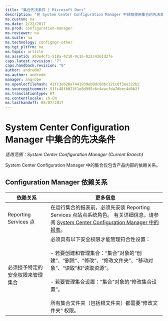 ```yaml
---
title: "集合先决条件 | Microsoft Docs"
description: "在 System Center Configuration Manager 中获取使用集合的先决条件。"
ms.custom: na
ms.date: 2/22/2017
ms.prod: configuration-manager
ms.reviewer: na
ms.suite: na
ms.technology: configmgr-other
ms.tgt_pltfrm: na
ms.topic: article
ms.assetid: a53e4cf1-518a-4210-9c16-022c4261d2fe
caps.latest.revision: "7"
caps.handback.revision: "0"
author: andredm7
ms.author: andredm
manager: angrobe
ms.openlocfilehash: 41fc3eb20a7441939eb0dc80bc121c8f3ea322b2
ms.sourcegitcommit: 51fc48fb023f1e8d995c6c4eacfda7dbec4d0b2f
ms.translationtype: HT
ms.contentlocale: zh-CN
ms.lasthandoff: 08/07/2017
---
```

# <a name="prerequisites-for-collections-in-system-center-configuration-manager"></a>System Center Configuration Manager 中集合的先决条件

*适用范围：System Center Configuration Manager (Current Branch)*

System Center Configuration Manager 中的集合仅包含产品内部的依赖关系。  

## <a name="configuration-manager-dependencies"></a>Configuration Manager 依赖关系  

|依赖关系|更多信息|  
|----------------|----------------------|  
|Reporting Services 点|在运行集合的报表前，必须先安装 Reporting Services 点站点系统角色。 有关详细信息，请参阅 [System Center Configuration Manager 中的报表](../../../../core/servers/manage/reporting.md)。|  
|必须授予特定的安全权限来管理集合|必须具有以下安全权限才能管理符合性设置：<br /><br /> - 若要创建和管理集合：“集合”对象的“创建”、“删除”、“修改”、“修改文件夹”、“移动对象”、“读取”和“读取资源”。<br /><br /> - 若要管理集合设置：“集合”对象的“修改集合设置”。<br /><br /> 所有集合文件夹（包括根文件夹）都需要“修改文件夹”  权限。|  
